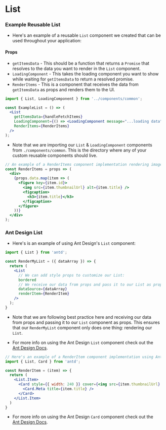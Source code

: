 # List

### Example Reusable List

- Here's an example of a reusable `List` component we created that can be used throughout your application:

#### Props

- `getItemsData` \- This should be a function that returns a `Promise` that resolves to the data you want to render in the `List` component.
- `LoadingComponent` \- This takes the loading component you want to show while waiting for `getItemsData` to return a resolved promise.
- `RenderItems` \- This is a component that receives the data from `getItemsData` as props and renders them to the UI.

```jsx
import { List, LoadingComponent } from '../components/common';

const ExampleList = () => (
  <List
    getItemsData={handleFetchItems}
    LoadingComponent={() => <LoadingComponent message="...loading data" />}
    RenderItems={RenderItems}
  />
);
```
  
- Note that we are importing our `List` & `LoadingComponent` components from `./components/common`. This is the directory where any of your custom reusable components should live.

```jsx
// An example of a RenderItems component implementation rendering images with a title
const RenderItems = props => (
  <div>
    {props.data.map(item => (
      <figure key={item.id}>
        <img src={item.thumbnailUrl} alt={item.title} />
        <figcaption>
          <h3>{item.title}</h3>
        </figcaption>
      </figure>
    ))}
  </div>
);
```

### Ant Design List

- Here's is an example of  using Ant Design's `List` component:

```jsx
import { List } from 'antd';

const RenderMyList = ({ dataArray }) => {
  return (
    <List
      // We can add style props to customize our List:
      bordered
      // We receive our data from props and pass it to our List as props
      dataSource={dataArray}
      renderItem={RenderItem}
    />
  );
}
```
- Note that we are following best practice here and receiving our data from props and passing it to our `List` component as props. This ensures that our `RenderMyList` component only does one thing: rendering our `List`.

- For more info on using the Ant Design `List` component check out the <a href="https://ant.design/components/list/" target="_blank">Ant Design Docs</a>.

```jsx
// Here's an example of a RenderItem component implementation using Ant Design's Card component
import { List, Card } from 'antd';

const RenderItem = (item) => {
  return (
    <List.Item>
      <Card style={{ width: 240 }} cover={<img src={item.thumbnailUrl} />}>
        <Card.Meta title={item.title} />
      </Card>
    </List.Item>
  )
}
```

- For more info on using the Ant Design `Card` component check out the <a href="https://ant.design/components/card/" target="_blank">Ant Design Docs</a>.
